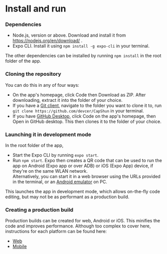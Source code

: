 # Install and run
### Dependencies
* Node.js, version or above. Download and install it from https://nodejs.org/en/download/ .
* Expo CLI. Install it using `npm install -g expo-cli` in your terminal.

The other dependencies can be installed by running `npm install` in the root folder of the app.

### Cloning the repository
You can do this in any of four ways:
* On the app's homepage, click Code then Download as ZIP. After downloading, extract it into the folder of your choice.
* If you have a [Git client](https://git-scm.com/downloads), navigate to the folder you want to clone it to, run `git clone https://github.com/devcer/CapShun` in your terminal.
* If you have [GitHub Desktop](https://desktop.github.com/), click Code on the app's homepage, then Open in GitHub desktop. This then clones it to the folder of your choice.

### Launching it in development mode
In the root folder of the app, 
* Start the Expo CLI by running `expo start`.
* Run `npm start`. Expo then creates a QR code that can be used to run the app on Android (Expo app or over ADB) or iOS (Expo App) device, if they're on the same WLAN network.  
Alternatively, you can start it in a web browser using the URLs provided in the terminal, or an [Android emulator](https://docs.expo.io/workflow/android-studio-emulator/) on PC.

This launches the app in development mode, which allows on-the-fly code editing, but may not be as performant as a production build.

### Creating a production build
Production builds can be created for web, Android or iOS. This minifies the code and improves performance. Although too complex to cover here, instructions for each platform can be found here:
* [Web](https://docs.expo.io/distribution/publishing-websites/)
* [Mobile](https://docs.expo.io/distribution/building-standalone-apps/)
